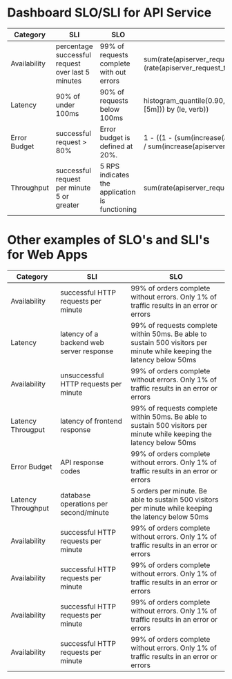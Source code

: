 # Dashboard SLO/SLI for API Service

| Category     | SLI      | SLO                                                                | Query                                       |
|--------------|----------|--------------------------------------------------------------------|---------------------------------------------|
| Availability |    percentage successful request over last 5 minutes | 99% of requests complete with out errors |sum(rate(apiserver_request_total{job="apiserver",code!~"5.."}[5m]))/sum (rate(apiserver_request_total{job="apiserver"}[5m])) |
| Latency| 90% of under 100ms | 90% of requests below 100ms | histogram_quantile(0.90,sum(rate(apiserver_request_duration_seconds_bucket{job="apiserver"}[5m])) by (le, verb)) | 
| Error Budget | successful request > 80%  | Error budget is defined at 20%.|1 - ((1 - (sum(increase(apiserver_request_total{job="apiserver", code="200"}[5m])) by (verb)) / sum(increase(apiserver_request_total{job="apiserver"}[5m])) by (verb)) / (1 - .80)) |
| Throughput   |   successful request per minute 5 or greater  | 5 RPS indicates the application is functioning | sum(rate(apiserver_request_total{job="apiserver",code=~"2.."}[5m])) |


# Other examples of SLO's and SLI's for Web Apps

| Category     | SLI      | SLO                                                                |
|--------------|----------|--------------------------------------------------------------------|
| Availability |  successful HTTP requests per minute | 99% of orders complete without errors. Only 1% of traffic results in an error or errors |
| Latency |  latency of a backend web server response |99% of requests complete within 50ms. Be able to sustain 500 visitors per minute while keeping the latency below 50ms |
| Availability |  unsuccessful HTTP requests per minute | 99% of orders complete without errors. Only 1% of traffic results in an error or errors |
| Latency Througput |  latency of frontend response | 99% of requests complete within 50ms. Be able to sustain 500 visitors per minute while keeping the latency below 50ms |
| Error Budget |  API response codes | 99% of orders complete without errors. Only 1% of traffic results in an error or errors |
| Latency Throughput |  database operations per second/minute | 5 orders per minute. Be able to sustain 500 visitors per minute while keeping the latency below 50ms|
| Availability |  successful HTTP requests per minute | 99% of orders complete without errors. Only 1% of traffic results in an error or errors |
| Availability |  successful HTTP requests per minute | 99% of orders complete without errors. Only 1% of traffic results in an error or errors |
| Availability |  successful HTTP requests per minute | 99% of orders complete without errors. Only 1% of traffic results in an error or errors |
| Availability |  successful HTTP requests per minute | 99% of orders complete without errors. Only 1% of traffic results in an error or errors |
